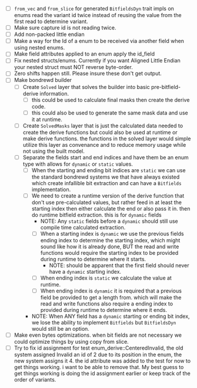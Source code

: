 - [ ] `from_vec` and `from_slice` for generated `BitfieldsDyn` trait impls on enums read the variant id twice instead of reusing the value from the first read to determine variant.
- [ ] Make sure capture id is not reading twice.
- [ ] Add non-packed little endian
- [ ] Make a way for the Id of a enum to be received via another field when using nested enums.
- [ ] Make field attributes applied to an enum apply the id_field
- [ ] Fix nested structs/enums. Currently if you want Aligned Little Endian your nested struct must NOT reverse byte-order.
- [ ] Zero shifts happen still. Please insure these don't get output.
- [ ] Make bondrewd builder
  - [ ] Create `Solved` layer that solves the builder into basic pre-bitfield-derive information.
    - [ ] this could be used to calculate final masks then create the derive code.
    - [ ] this could also be used to generate the same mask data and use it at runtime.
  - [ ] Create `SolvedMasks` layer that is just the calculated data needed to create the derive functions but could also be used at runtime or make derive functions. the functions in the solved layer would simple utilize this layer as convenance and to reduce memory usage while not using the built model.
  - [ ] Separate the fields start and end indices and have them be an enum type with allows for `dynamic` or `static` values. 
    - [ ] When the starting and ending bit indices are `static` we can use the standard bondrewd systems we that have always existed which create infallible bit extraction and can have a `Bitfields` implementation.
    - [ ] We need to create a runtime version of the derive function that don't use pre-calculated values, but rather feed in at least the starting index then either calculate the end or also pass it in. then do runtime bitfield extraction. this is for `dynamic` fields
      - NOTE: Any `static` fields before a `dynamic` should still use compile time calculated extraction.
      - [ ] When a starting index is `dynamic` we use the previous fields ending index to determine the starting index, which might sound like how it is already done, BUT the read and write functions would require the starting index to be provided during runtime to determine where it starts.
        - NOTE: should be apparent that the first field should never have a `dynamic` starting index.
      - [ ] When ending index is `static` we calculate the value at runtime.
      - [ ] When ending index is `dynamic` it is required that a previous field be provided to get a length from. which will make the read and write functions also require a ending index to provided during runtime to determine where it ends.
    - NOTE: When ANY field has a `dynamic` starting or ending bit index, we lose the ability to implement `Bitfields` but `BitfieldsDyn` would still be an option.
- [ ] Make even bytes optimizations. when bit fields are not necessary we could optimize things by using copy from slice.
- [ ] Try to fix id assignment for test enum_derive::CenteredInvalid, the old system assigned Invalid an id of 2 due to its position in the enum, the new system assigns it 4. the id attribute was added to the test for now to get things working. i want to be able to remove that. My best guess to get things working is doing the id assignment earlier or keep track of the order of variants.